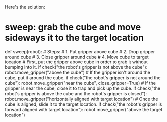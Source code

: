 

Here's the solution:
# sweep: grab the cube and move sideways it to the target location
def sweep(robot):
    # Steps:
    #  1. Put gripper above cube
    #  2. Drop gripper around cube
    #  3. Close gripper around cube
    #  4. Move cube to target location
    # First, put the gripper above cube in order to grab it without bumping into it.
    if check("the robot's gripper is not above the cube"):
        robot.move_gripper("above the cube")
    # If the gripper isn't around the cube, put it around the cube.
    if check("the robot's gripper is not around the cube"):
        robot.move_gripper("near the cube", close_gripper=True)
    # If the gripper is near the cube, close it to trap and pick up the cube. 
    if check("the robot's gripper is above the cube and the robot's gripper is closed"):
        robot.move_gripper("horizontally aligned with target location")
    # Once the cube is aligned, slide it to the target location. 
    if check("the robot's gripper is forward aligned with target location"):
        robot.move_gripper("above the target location")